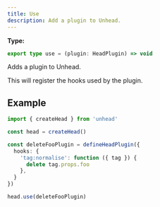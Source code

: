```yaml
---
title: Use
description: Add a plugin to Unhead.
---
```


**Type:**

```ts
export type use = (plugin: HeadPlugin) => void
```

Adds a plugin to Unhead.

This will register the hooks used by the plugin.

## Example

```ts
import { createHead } from 'unhead'

const head = createHead()

const deleteFooPlugin = defineHeadPlugin({
  hooks: {
    'tag:normalise': function ({ tag }) {
      delete tag.props.foo
    },
  }
})

head.use(deleteFooPlugin)
```
